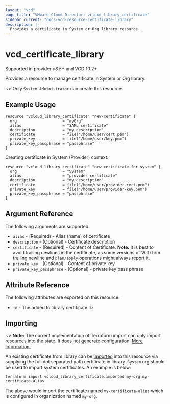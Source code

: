 ```yaml
---
layout: "vcd"
page_title: "VMware Cloud Director: vcloud_library_certificate"
sidebar_current: "docs-vcd-resource-certificate-library"
description: |-
  Provides a certificate in System or Org library resource.
---
```


# vcd\_certificate\_library
Supported in provider *v3.5+* and VCD 10.2+.

Provides a resource to manage certificate in System or Org library.

~> Only `System Administrator` can create this resource.

## Example Usage

```hcl
resource "vcloud_library_certificate" "new-certificate" {
  org                    = "myOrg"
  alias                  = "SAML certificate"
  description            = "my description"
  certificate            = file("/home/user/cert.pem")
  private_key            = file("/home/user/key.pem")
  private_key_passphrase = "passphrase"
}
```

Creating certificate in System (Provider) context:

```hcl
resource "vcloud_library_certificate" "new-certificate-for-system" {
  org                    = "System"
  alias                  = "provider certificate"
  description            = "my description"
  certificate            = file("/home/user/provider-cert.pem")
  private_key            = file("/home/user/provider-key.pem")
  private_key_passphrase = "passphrase"
}
```

## Argument Reference

The following arguments are supported:

* `alias` - (Required)  - Alias (name) of certificate
* `description` - (Optional)  - Certificate description
* `certificate` - (Required)  - Content of Certificate. **Note.** it is best to avoid trailing
  newlines in the certificate, as some versions of VCD trim trailing newline and `plan/apply`
  operations might always report it.  
* `private_key` - (Optional)  - Content of private key
* `private_key_passphrase` - (Optional)  - private key pass phrase 

## Attribute Reference

The following attributes are exported on this resource:

* `id` - The added to library certificate ID

## Importing

~> **Note:** The current implementation of Terraform import can only import resources into the state.
It does not generate configuration. [More information.](https://www.terraform.io/docs/import/)

An existing certificate from library can be [imported][docs-import] into this resource
via supplying the full dot separated path certificate in library. `System` org should be used to import system
certificates. An example is below:

[docs-import]: https://www.terraform.io/docs/import/

```
terraform import vcloud_library_certificate.imported my-org.my-certificate-alias
```

The above would import the certificate named `my-certificate-alias` which is configured in organization named `my-org`.

